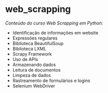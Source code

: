 # web_scrapping
*Conteúdo do curso Web Scrapping em Python:*
- Identificação de informações em website
- Expressões regulares
- Biblioteca BeautifulSoup
- Biblioteca LXML
- Scrapy Framework
- Uso de APIs
- Armazenando dados
- Leitura de documentos
- Limpeza de dados
- Rastreamento de formulários e logins
- Selenium WebDriver
